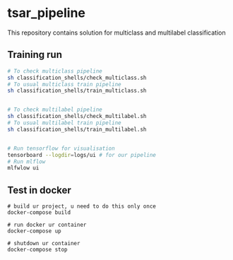 # tsar_pipeline
This repository contains solution for multiclass and multilabel classification

## Training run 
```bash
# To check multiclass pipeline
sh classification_shells/check_multiclass.sh
# To usual multiclass train pipeline
sh classification_shells/train_multiclass.sh


# To check multilabel pipeline
sh classification_shells/check_multilabel.sh
# To usual multilabel train pipeline
sh classification_shells/train_multilabel.sh


# Run tensorflow for visualisation
tensorboard --logdir=logs/ui # for our pipeline
# Run mlflow 
mlfwlow ui

```
## Test in docker
```
# build ur project, u need to do this only once
docker-compose build

# run docker ur container
docker-compose up

# shutdown ur container
docker-compose stop
```